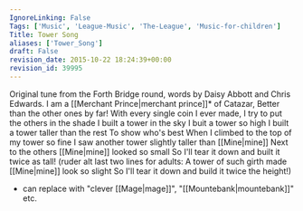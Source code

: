 ```yaml
---
IgnoreLinking: False
Tags: ['Music', 'League-Music', 'The-League', 'Music-for-children']
Title: Tower Song
aliases: ['Tower_Song']
draft: False
revision_date: 2015-10-22 18:24:39+00:00
revision_id: 39995
---
```


Original tune from the Forth Bridge round, words by Daisy Abbott and Chris Edwards.
I am a [[Merchant Prince|merchant prince]]* of Catazar,
Better than the other ones by far!
With every single coin I ever made,
I try to put the others in the shade
I built a tower in the sky
I buit a tower so high
I built a tower taller than the rest
To show who's best
When I climbed to the top of my tower so fine
I saw another tower slightly taller than [[Mine|mine]]
Next to the others [[Mine|mine]] looked so small
So I'll tear it down and built it twice as tall!
(ruder alt last two lines for adults:
A tower of such girth made [[Mine|mine]] look so slight
So I'll tear it down and build it twice the height!)
 * can replace with "clever [[Mage|mage]]", "[[Mountebank|mountebank]]" etc.